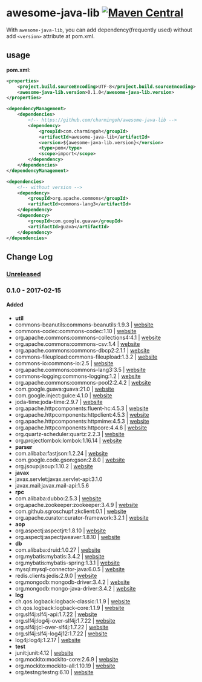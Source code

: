 # awesome-java-lib [![Maven Central](https://img.shields.io/maven-central/v/com.charmingoh/awesome-java-lib.svg)]()

With `awesome-java-lib`, you can add dependency(frequently used) without add `<version>` attribute at pom.xml.

## usage

**pom.xml**:

```xml
<properties>
    <project.build.sourceEncoding>UTF-8</project.build.sourceEncoding>
    <awesome-java-lib.version>0.1.0</awesome-java-lib.version>
</properties>

<dependencyManagement>
    <dependencies>
        <!-- https://github.com/charmingoh/awesome-java-lib -->
        <dependency>
            <groupId>com.charmingoh</groupId>
            <artifactId>awesome-java-lib</artifactId>
            <version>${awesome-java-lib.version}</version>
            <type>pom</type>
            <scope>import</scope>
        </dependency>
    </dependencies>
</dependencyManagement>

<dependencies>
    <!-- without version -->
    <dependency>
        <groupId>org.apache.commons</groupId>
        <artifactId>commons-lang3</artifactId>
    </dependency>
    <dependency>
        <groupId>com.google.guava</groupId>
        <artifactId>guava</artifactId>
    </dependency>
</dependencies>
```

## Change Log

### [Unreleased]

### 0.1.0 - 2017-02-15
#### Added
- **util**
- commons-beanutils:commons-beanutils:1.9.3 | [website](http://commons.apache.org/proper/commons-beanutils/)
- commons-codec:commons-codec:1.10 | [website](http://commons.apache.org/proper/commons-codec/)
- org.apache.commons:commons-collections4:4.1 | [website](http://commons.apache.org/proper/commons-collections/)
- org.apache.commons:commons-csv:1.4 | [website](http://commons.apache.org/proper/commons-csv/)
- org.apache.commons:commons-dbcp2:2.1.1 | [website](http://commons.apache.org/proper/commons-dbcp/)
- commons-fileupload:commons-fileupload:1.3.2 | [website](http://commons.apache.org/proper/commons-fileupload/)
- commons-io:commons-io:2.5 | [website](http://commons.apache.org/proper/commons-io/)
- org.apache.commons:commons-lang3:3.5 | [website](http://commons.apache.org/proper/commons-lang/)
- commons-logging:commons-logging:1.2 | [website](http://commons.apache.org/proper/commons-logging/)
- org.apache.commons:commons-pool2:2.4.2 | [website](http://commons.apache.org/proper/commons-pool/)
- com.google.guava:guava:21.0 | [website](https://github.com/google/guava)
- com.google.inject:guice:4.1.0 | [website](https://github.com/google/guice)
- joda-time:joda-time:2.9.7 | [website](https://github.com/JodaOrg/joda-time)
- org.apache.httpcomponents:fluent-hc:4.5.3 | [website](https://hc.apache.org/)
- org.apache.httpcomponents:httpclient:4.5.3 | [website](https://hc.apache.org/)
- org.apache.httpcomponents:httpmime:4.5.3 | [website](https://hc.apache.org/)
- org.apache.httpcomponents:httpcore:4.4.6 | [website](https://hc.apache.org/)
- org.quartz-scheduler:quartz:2.2.3 | [website](https://github.com/quartz-scheduler/quartz)
- org.projectlombok:lombok:1.16.14 | [website](https://github.com/rzwitserloot/lombok)
- **parser**
- com.alibaba:fastjson:1.2.24 | [website](https://github.com/alibaba/fastjson)
- com.google.code.gson:gson:2.8.0 | [website](https://github.com/google/gson)
- org.jsoup:jsoup:1.10.2 | [website](https://github.com/jhy/jsoup)
- **javax**
- javax.servlet:javax.servlet-api:3.1.0
- javax.mail:javax.mail-api:1.5.6
- **rpc**
- com.alibaba:dubbo:2.5.3 | [website](https://github.com/alibaba/dubbo)
- org.apache.zookeeper:zookeeper:3.4.9 | [website](https://zookeeper.apache.org/)
- com.github.sgroschupf:zkclient:0.1 | [website](https://github.com/sgroschupf/zkclient)
- org.apache.curator:curator-framework:3.2.1 | [website](http://curator.apache.org/)
- **aop**
- org.aspectj:aspectjrt:1.8.10 | [website](http://www.eclipse.org/aspectj/)
- org.aspectj:aspectjweaver:1.8.10 | [website](http://www.eclipse.org/aspectj/)
- **db**
- com.alibaba:druid:1.0.27 | [website](https://github.com/alibaba/druid)
- org.mybatis:mybatis:3.4.2 | [website](https://github.com/mybatis/mybatis-3)
- org.mybatis:mybatis-spring:1.3.1 | [website](https://github.com/mybatis/spring)
- mysql:mysql-connector-java:6.0.5 | [website](https://github.com/mysql/mysql-connector-j)
- redis.clients:jedis:2.9.0 | [website](https://github.com/xetorthio/jedis)
- org.mongodb:mongodb-driver:3.4.2 | [website](https://docs.mongodb.com/ecosystem/drivers/java/)
- org.mongodb:mongo-java-driver:3.4.2 | [website](https://docs.mongodb.com/ecosystem/drivers/java/)
- **log**
- ch.qos.logback:logback-classic:1.1.9 | [website](https://logback.qos.ch/)
- ch.qos.logback:logback-core:1.1.9 | [website](https://logback.qos.ch/)
- org.slf4j:slf4j-api:1.7.22 | [website](https://www.slf4j.org/)
- org.slf4j:log4j-over-slf4j:1.7.22 | [website](https://www.slf4j.org/)
- org.slf4j:jcl-over-slf4j:1.7.22 | [website](https://www.slf4j.org/)
- org.slf4j:slf4j-log4j12:1.7.22 | [website](https://www.slf4j.org/)
- log4j:log4j:1.2.17 | [website](https://logging.apache.org/log4j/1.2/)
- **test**
- junit:junit:4.12 | [website](https://github.com/junit-team/junit4)
- org.mockito:mockito-core:2.6.9 | [website](https://github.com/mockito/mockito)
- org.mockito:mockito-all:1.10.19 | [website](https://github.com/mockito/mockito)
- org.testng:testng:6.10 | [website](https://github.com/cbeust/testng)

[Unreleased]: https://github.com/charmingoh/awesome-java-lib/compare/v0.1.0...HEAD
[0.1.1]: https://github.com/charmingoh/awesome-java-lib/compare/v0.1.0...v0.1.1

